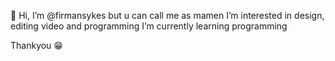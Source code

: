 👋 
Hi, I’m @firmansykes but u can call me as mamen
I’m interested in design, editing video and programming
I’m currently learning programming

Thankyou 😁
